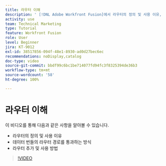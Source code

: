 ```yaml
---
title: 라우터 이해
description: ' [!DNL Adobe Workfront Fusion]에서 라우터의 정의 및 사용 이유, 데이터 번들의 라우터 경로를 통과하는 방식, 라우터 추가 및 사용 방법에 대해 알아봅니다.'
activity: use
team: Technical Marketing
type: Tutorial
feature: Workfront Fusion
role: User
level: Beginner
jira: KT-9012
exl-id: 38517856-094f-48e1-8930-ad0d27bec6ec
recommendations: noDisplay,catalog
doc-type: video
source-git-commit: bbdf99c6bc1be714077fd94fc3f8325394de36b3
workflow-type: tm+mt
source-wordcount: '58'
ht-degree: 100%

---
```


# 라우터 이해

이 비디오를 통해 다음과 같은 사항을 알아볼 수 있습니다.

* 라우터의 정의 및 사용 이유
* 데이터 번들의 라우터 경로를 통과하는 방식
* 라우터 추가 및 사용 방법

>[!VIDEO](https://video.tv.adobe.com/v/3416568/?quality=12&learn=on&enablevpops=1&captions=kor)
